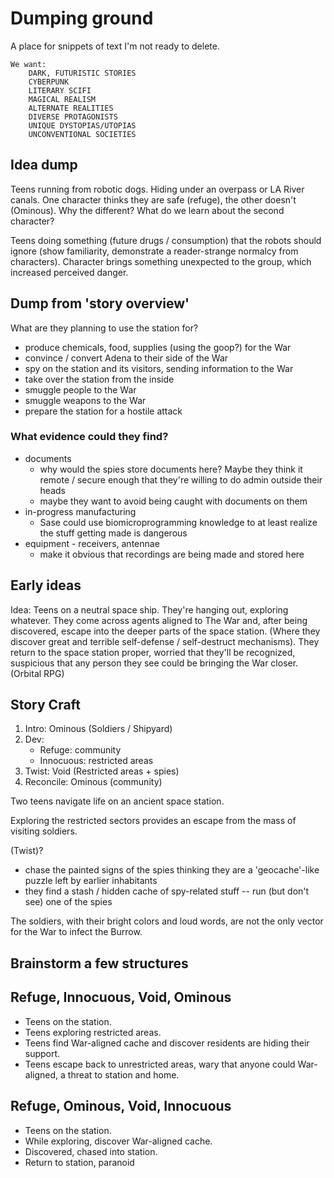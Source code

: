 # Dumping ground

A place for snippets of text I'm not ready to delete.

```
We want:
    DARK, FUTURISTIC STORIES
    CYBERPUNK
    LITERARY SCIFI
    MAGICAL REALISM
    ALTERNATE REALITIES
    DIVERSE PROTAGONISTS
    UNIQUE DYSTOPIAS/UTOPIAS
    UNCONVENTIONAL SOCIETIES
```

## Idea dump

Teens running from robotic dogs. Hiding under an overpass or LA River canals. One character thinks they are safe (refuge), the other doesn't (Ominous). Why the different? What do we learn about the second character?

Teens doing something (future drugs / consumption) that the robots should ignore (show familiarity, demonstrate a reader-strange normalcy from characters). Character brings something unexpected to the group, which increased perceived danger.

## Dump from 'story overview'

What are they planning to use the station for?
- produce chemicals, food, supplies (using the goop?) for the War
- convince / convert Adena to their side of the War
- spy on the station and its visitors, sending information to the War
- take over the station from the inside
- smuggle people to the War
- smuggle weapons to the War
- prepare the station for a hostile attack

### What evidence could they find?

- documents
    + why would the spies store documents here? Maybe they think it remote / secure enough that they're willing to do admin outside their heads
    + maybe they want to avoid being caught with documents on them
- in-progress manufacturing
    + Sase could use biomicroprogramming knowledge to at least realize the stuff getting made is dangerous
- equipment - receivers, antennae
    + make it obvious that recordings are being made and stored here

## Early ideas

Idea: Teens on a neutral space ship. They're hanging out, exploring whatever. They come across agents aligned to The War and, after being discovered, escape into the deeper parts of the space station. (Where they discover great and terrible self-defense / self-destruct mechanisms). They return to the space station proper, worried that they'll be recognized, suspicious that any person they see could be bringing the War closer.
(Orbital RPG)

## Story Craft

1. Intro: Ominous (Soldiers / Shipyard)
2. Dev:
    - Refuge: community
    - Innocuous: restricted areas
3. Twist: Void (Restricted areas + spies)
4. Reconcile: Ominous (community)

Two teens navigate life on an ancient space station.

Exploring the restricted sectors provides an escape from the mass of visiting soldiers.

(Twist)?
- chase the painted signs of the spies thinking they are a 'geocache'-like puzzle left by earlier inhabitants
- they find a stash / hidden cache of spy-related stuff -- run (but don't see) one of the spies

The soldiers, with their bright colors and loud words, are not the only vector for the War to infect the Burrow.

## Brainstorm a few structures

## Refuge, Innocuous, Void, Ominous

- Teens on the station.
- Teens exploring restricted areas.
- Teens find War-aligned cache and discover residents are hiding their support.
- Teens escape back to unrestricted areas, wary that anyone could War-aligned, a threat to station and home.

## Refuge, Ominous, Void, Innocuous

- Teens on the station.
- While exploring, discover War-aligned cache.
- Discovered, chased into station.
- Return to station, paranoid
